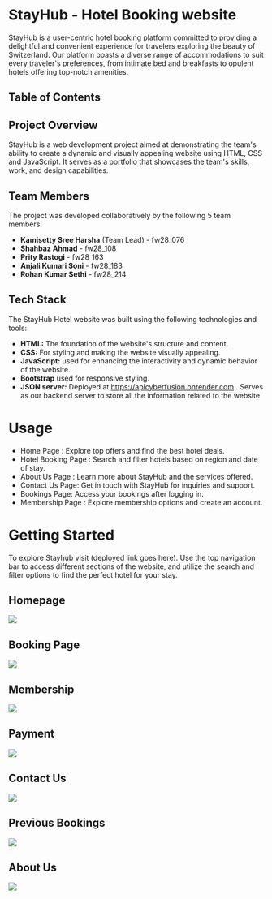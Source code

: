 
# StayHub - Hotel Booking website

StayHub is a user-centric hotel booking platform committed to providing a delightful and convenient experience for travelers exploring the beauty of Switzerland. Our platform boasts a diverse range of accommodations to suit every traveler's preferences, from intimate bed and breakfasts to opulent hotels offering top-notch amenities.

## Table of Contents


## Project Overview
StayHub is a web development project aimed at demonstrating the team's ability to create a dynamic and visually appealing website using HTML, CSS and JavaScript. It serves as a portfolio that showcases the team's skills, work, and design capabilities.

## Team Members
The project was developed collaboratively by the following 5 team members:

+ **Kamisetty Sree Harsha** (Team Lead) - fw28_076
+ **Shahbaz Ahmad** - fw28_108
+ **Prity Rastogi** - fw28_163
+ **Anjali Kumari Soni** - fw28_183
+ **Rohan Kumar Sethi** - fw28_214

## Tech Stack

The StayHub Hotel website was built using the following technologies and tools:

+ **HTML:** The foundation of the website's structure and content.
+ **CSS:** For styling and making the website visually appealing.
+ **JavaScript:** used for enhancing the interactivity and dynamic behavior of the website.
+ **Bootstrap** used for responsive styling.
+ **JSON server:**  Deployed at https://apicyberfusion.onrender.com . Serves as our backend server to store all the information related to the website


# Usage
+ Home Page : Explore top offers and find the best hotel deals.
+ Hotel Booking Page : Search and filter hotels based on region and date of stay.
+ About Us Page : Learn more about StayHub and the services offered.
+ Contact Us Page: Get in touch with StayHub for inquiries and support.
+ Bookings Page: Access your bookings after logging in.
+ Membership Page : Explore membership options and create an account.


# Getting Started
To explore Stayhub visit (deployed link goes here). Use the top navigation bar to access different sections of the website, and utilize the search and filter options to find the perfect hotel for your stay.

## Homepage
<img src="https://github.com/SreeHarsha-Kamisetty/cyber-fusion/assets/128986644/51bc32bd-8a13-4f2d-aced-7d336829d7ed">

## Booking Page
<img src="https://github.com/SreeHarsha-Kamisetty/cyber-fusion/assets/128986644/397339f7-94a0-425c-bb35-76562e8e3016">

## Membership
<img src="https://github.com/SreeHarsha-Kamisetty/cyber-fusion/assets/128986644/4c60efec-b38e-425d-80db-5d11a957c024">

## Payment
<img src="https://github.com/SreeHarsha-Kamisetty/cyber-fusion/assets/128986644/727ef164-98be-472a-bbb7-e1e3f569d556">

## Contact Us
<img src="https://github.com/SreeHarsha-Kamisetty/cyber-fusion/assets/128986644/68028f59-17a0-4b8c-8b97-23ad7fab465a">

## Previous Bookings
<img src="https://github.com/SreeHarsha-Kamisetty/cyber-fusion/assets/128986644/8a8422bf-94a3-4d32-87e4-fefda84dd22e">

## About Us
<img src="https://github.com/SreeHarsha-Kamisetty/cyber-fusion/assets/128986644/25ede97a-dcb6-48e6-8678-14f2c03776f2">












